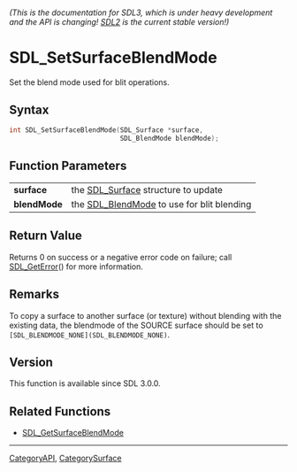 ###### (This is the documentation for SDL3, which is under heavy development and the API is changing! [SDL2](https://wiki.libsdl.org/SDL2/) is the current stable version!)
# SDL_SetSurfaceBlendMode

Set the blend mode used for blit operations.

## Syntax

```c
int SDL_SetSurfaceBlendMode(SDL_Surface *surface,
                            SDL_BlendMode blendMode);

```

## Function Parameters

|                   |                                                             |
| ----------------- | ----------------------------------------------------------- |
| **surface**       | the [SDL_Surface](SDL_Surface) structure to update          |
| **blendMode**     | the [SDL_BlendMode](SDL_BlendMode) to use for blit blending |

## Return Value

Returns 0 on success or a negative error code on failure; call
[SDL_GetError](SDL_GetError)() for more information.

## Remarks

To copy a surface to another surface (or texture) without blending with the
existing data, the blendmode of the SOURCE surface should be set to
`[SDL_BLENDMODE_NONE](SDL_BLENDMODE_NONE)`.

## Version

This function is available since SDL 3.0.0.

## Related Functions

* [SDL_GetSurfaceBlendMode](SDL_GetSurfaceBlendMode)

----
[CategoryAPI](CategoryAPI), [CategorySurface](CategorySurface)



